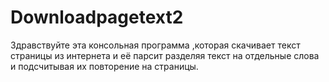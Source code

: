 # Downloadpagetext2  
Здравствуйте  эта консольная программа ,которая скачивает текст страницы из интернета и её парсит разделяя текст на отдельные слова и подсчитывая их повторение на страницы.
